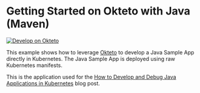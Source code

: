 # Getting Started on Okteto with Java (Maven)

[![Develop on Okteto](https://okteto.com/develop-okteto.svg)](https://cloud.okteto.com/deploy?repository=https://github.com/okteto/java-maven-getting-started)

This example shows how to leverage [Okteto](https://github.com/okteto/okteto) to develop a Java Sample App directly in Kubernetes. The Java Sample App is deployed using raw Kubernetes manifests.

This is the application used for the [How to Develop and Debug Java Applications in Kubernetes](https://okteto.com/blog/how-to-develop-java-apps-in-kubernetes/) blog post.
